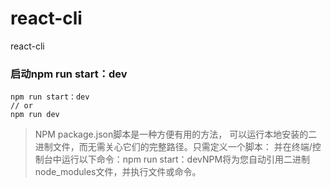 # react-cli
react-cli

### 启动npm run start：dev
```node
npm run start：dev
// or
npm run dev
```
> NPM package.json脚本是一种方便有用的方法，
可以运行本地安装的二进制文件，而无需关心它们的完整路径。只需定义一个脚本：
并在终端/控制台中运行以下命令：npm run start：devNPM将为您自动引用二进制node_modules文件，并执行文件或命令。  

